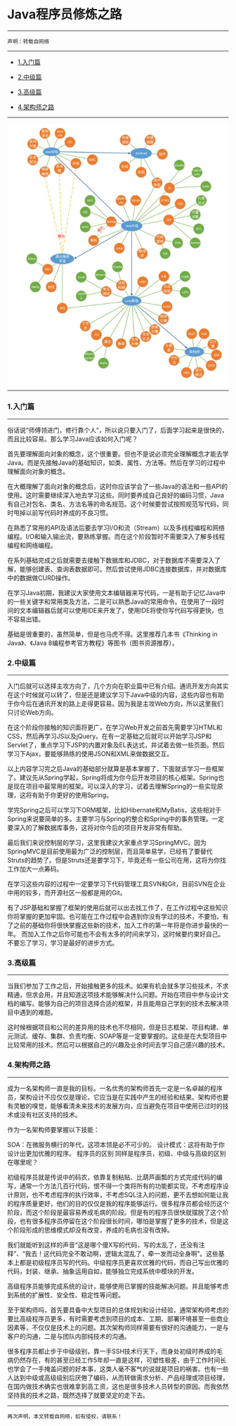 
Java程序员修炼之路
================

***

	声明：转载自网络

***


*   [1.入门篇](#start)

*   [2.中级篇](#better)

*   [3.高级篇](#best)

*   [4.架构师之路](#god)


***


![JAVA之路](/Resource/2016/learningJava.jpg "JAVA之路")

***


<h3 id="start" class="blueJK">1.入门篇</h3>

***

俗话说“师傅领进门，修行靠个人”，所以说只要入门了，后面学习起来是很快的，而且比较容易。那么学习Java应该如何入门呢？

首先要理解面向对象的概念，这个很重要。但也不是说必须完全理解概念才能去学Java。而是先接触Java的基础知识，如类、属性、方法等。然后在学习的过程中理解面向对象的概念。

在大概理解了面向对象的概念后，这时你应该学会了一些Java的语法和一些API的使用。这时需要继续深入地去学习这些。同时要养成自己良好的编码习惯，Java有自己对包名、类名、方法名等的命名规范。这个时候要尝试按照规范写代码，同时甩掉以前写代码时养成的不良习惯。

在熟悉了常用的API及语法后要去学习I/O和流（Stream）以及多线程编程和网络编程。I/O和输入输出流，要熟练掌握。而在这个阶段暂时不需要深入了解多线程编程和网络编程。

在系列基础完成之后就需要去接触下数据库和JDBC，对于数据库不需要深入了解，能够创建表、查询表数据即可。然后尝试使用JDBC连接数据库，并对数据库中的数据做CURD操作。

在学习Java初期，我建议大家使用文本编辑器来写代码，一是有助于记忆Java中的一些关键字和常用类及方法，二是可以熟悉Java的常用命令。在使用了一段时间的文本编辑器后就可以使用IDE来开发了，使用IDE将使你写代码写得更快，也不容易出错。

基础是很重要的，虽然简单，但是也马虎不得。这里推荐几本书《Thinking in Java》、《Java 8编程参考官方教程》等图书（图书资源推荐）。


<h3 id="better" class="blueJK">2.中级篇</h3>

***

入门后就可以选择主攻方向了，几个方向在职业篇中已有介绍。通讯开发方向其实在这个时候就可以转了，但是还是建议学习下Java中级的内容，这些内容也有助于你今后在通讯开发的路上走得更容易。因为我是主攻Web方向，所以这里我们只讨论Web方向。

在这个阶段你接触的知识面将更广，在学习Web开发之前首先需要学习HTML和CSS，然后再学习JS以及jQuery。在有一定基础之后就可以开始学习JSP和Servlet了，重点学习下JSP的内置对象及EL表达式，并试着去做一些页面。然后学习下Ajax，要能够熟练的使用JSON和XML来做数据交互。

以上内容学习完之后Java的基础部分就算是基本掌握了，下面就该学习一些框架了。建议先从Spring学起，Spring将成为你今后开发项目的核心框架。Spring也是现在项目中最常用的框架。可以深入的学习，试着去理解Spring的一些实现原理，这将有助于你更好的使用Spring。

学完Spring之后可以学习下ORM框架，比如Hibernate和MyBatis，这些相对于Spring来说要简单的多。主要学习与Spring的整合和Spring中的事务管理。一定要深入的了解数据库事务，这将对你今后的项目开发非常有帮助。

最后我们来说控制层的学习，这里我建议大家重点学习SpringMVC。因为SpringMVC是目前使用最为广泛的控制层，而且简单易学，已经有了要替代Struts的趋势了。但是Struts还是要学习下，毕竟还有一些公司在用，这将为你找工作加大一点筹码。

在学习这些内容的过程中一定要学习下代码管理工具SVN和Git，目前SVN在企业中用的较多，而开源社区一般都是用的Git。

有了JSP基础和掌握了框架的使用后就可以出去找工作了，在工作过程中这些知识你将掌握的更加牢固。也可能在工作过程中会遇到你没有学过的技术，不要怕，有了之前的基础你将很快掌握这些新的技术，加入工作的第一年将是你进步最快的一年。
而加入工作之后你可能也不会有太多的时间来学习，这时候要约束好自己。不要忘了学习，学习是最好的进步方式。


<h3 id="best" class="blueJK">3.高级篇</h3>

***

当我们参加了工作之后，开始接触更多的技术。如果有机会就多学习些技术，不求精通，但求会用，并且知道这项技术能够解决什么问题。开始在项目中参与设计文档的编写。能够为自己的项目选择合适的框架，并且能用自己学到的技术去解决项目中遇到的难题。

这时候根据项目和公司的差异用的技术也不尽相同，但是日志框架、项目构建、单元测试、缓存、集群、负责均衡、SOAP等是一定要掌握的。这些是在大型项目中比较常用的技术。然后可以根据自己的兴趣及业余时间去学习自己感兴趣的技术。



<h3 id="god" class="blueJK">4.架构师之路</h3>

***

成为一名架构师一直是我的目标。一名优秀的架构师首先一定是一名卓越的程序员，架构设计不应仅仅是理论，它应当是在实践中产生的经验和结果。架构师也要有灵敏的嗅觉，能够看清未来技术的发展方向，应当避免在项目中使用已过时的技术或没有社区支持的技术。

作为一名架构师要掌握以下技能：

SOA：在微服务横行的年代，这项本领是必不可少的。
设计模式：这将有助于你设计出更加优雅的程序。
程序员的区别
同样是程序员，初级、中级与高级的区别在哪里呢？

初级程序员就是传说中的码农，依靠复制粘贴、比葫芦画瓢的方式完成代码的编写，通常一个方法几百行代码，恨不得一个类将所有的功能都实现，不考虑程序设计原则，也不考虑程序的执行效率，不考虑SQL注入的问题，更不去想如何能让我的程序质量更好，他们的目的仅仅是我的程序能够运行。很多程序员都会经历这个阶段，而这个阶段是最容易养成毛病的阶段。但是有的程序员很快就摆脱了这个阶段，也有很多程序员停留在这个阶段很长时间，哪怕是掌握了更多的技术，但是这个阶段形成的思维模式却没有改变，养成的毛病也没有改掉。

我们就能听到这样的声音“这是哪个傻X写的代码，写的太乱了，还没有注释”、“我去！这代码完全不敢动啊，逻辑太混乱了，牵一发而动全身啊”。这些基本上都是初级程序员写的代码。中级程序员更喜欢优雅的代码，而自己写出优雅的代码，封装、继承、抽象运用自如，能够独立完成系统中模块的开发。

高级程序员能够完成系统的设计，能够使用已掌握的技能解决问题。并且能够考虑到系统的扩展性、安全性、稳定性等问题。

至于架构师吗，首先要具备中大型项目的总体规划和设计经验，通常架构师考虑的要比高级程序员更多，有时需要考虑到项目的成本、工期、部署环境甚至一些商业因素等，不仅仅是技术上的问题。其次架构师同样需要有很好的沟通能力，一是与客户的沟通，二是与团队内部纯技术的沟通。

很多程序员都止步于中级级别，靠一手SSH技术行天下，而身处初级时养成的毛病仍然存在，有的甚至已经工作5年却一直是这样，可塑性极差，由于工作时间长也学会了一手掩盖问题的好本事，这类人毫不客气的说就是项目的祸害。也有一些人达到中级或高级级别后厌倦了编码，从而转做需求分析、产品经理或项目经理，在国内做技术确实也很难拿到高工资，这也是很多技术人员转型的原因。而我依然坚持我的技术之路，既然选择了就要坚定的走下去。



***

	再次声明，本文转载自网络，如有侵权，请联系！